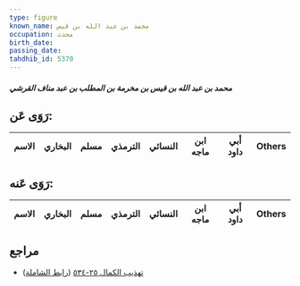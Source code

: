 ```yaml
---
type: figure
known_name: محمد بن عبد الله بن قيس
occupation: محدث
birth_date:
passing_date:
tahdhib_id: 5370
---
```

##### محمد بن عبد الله بن قيس بن مخرمة بن المطلب بن عبد مناف القرشي

## رَوَى عَن:
| الاسم | البخاري | مسلم | الترمذي | النسائي | ابن ماجه | أبي داود | Others |
| ----- | ------- | ---- | ------- | ------- | -------- | -------- | ------ |
## رَوَى عَنه:
| الاسم | البخاري | مسلم | الترمذي | النسائي | ابن ماجه | أبي داود | Others |
| ----- | ------- | ---- | ------- | ------- | -------- | -------- | ------ |
## مراجع
- [تهذيب الكمال ٢٥-٥٣٤](obsidian://open?vault=Tahdhib-al-Kamal&file=Figures/٥٣٧٠-محمد%20بن%20عبد%20الله%20بن%20قيس%20بن%20مخرمة%20بن%20المطلب%20بن%20عبد%20مناف%20القرشي) ([رابط الشاملة](https://shamela.ws/book/3722/13627))